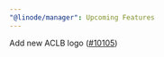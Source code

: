 ```yaml
---
"@linode/manager": Upcoming Features
---
```


Add new ACLB logo ([#10105](https://github.com/linode/manager/pull/10105))
